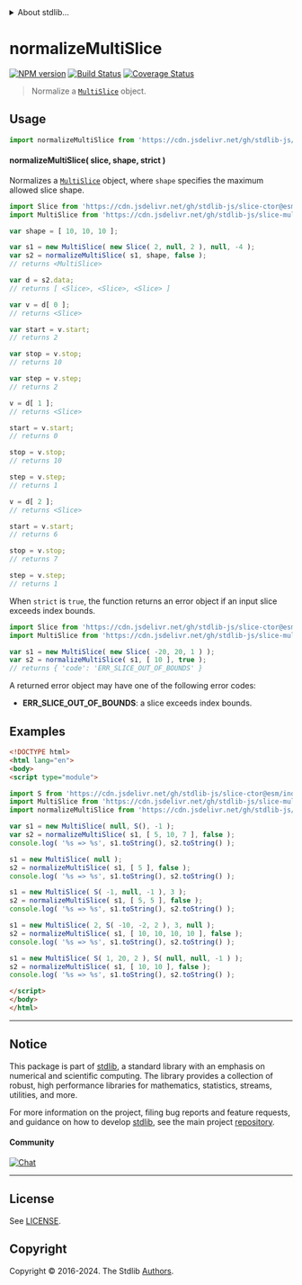 <!--

@license Apache-2.0

Copyright (c) 2023 The Stdlib Authors.

Licensed under the Apache License, Version 2.0 (the "License");
you may not use this file except in compliance with the License.
You may obtain a copy of the License at

   http://www.apache.org/licenses/LICENSE-2.0

Unless required by applicable law or agreed to in writing, software
distributed under the License is distributed on an "AS IS" BASIS,
WITHOUT WARRANTIES OR CONDITIONS OF ANY KIND, either express or implied.
See the License for the specific language governing permissions and
limitations under the License.

-->


<details>
  <summary>
    About stdlib...
  </summary>
  <p>We believe in a future in which the web is a preferred environment for numerical computation. To help realize this future, we've built stdlib. stdlib is a standard library, with an emphasis on numerical and scientific computation, written in JavaScript (and C) for execution in browsers and in Node.js.</p>
  <p>The library is fully decomposable, being architected in such a way that you can swap out and mix and match APIs and functionality to cater to your exact preferences and use cases.</p>
  <p>When you use stdlib, you can be absolutely certain that you are using the most thorough, rigorous, well-written, studied, documented, tested, measured, and high-quality code out there.</p>
  <p>To join us in bringing numerical computing to the web, get started by checking us out on <a href="https://github.com/stdlib-js/stdlib">GitHub</a>, and please consider <a href="https://opencollective.com/stdlib">financially supporting stdlib</a>. We greatly appreciate your continued support!</p>
</details>

# normalizeMultiSlice

[![NPM version][npm-image]][npm-url] [![Build Status][test-image]][test-url] [![Coverage Status][coverage-image]][coverage-url] <!-- [![dependencies][dependencies-image]][dependencies-url] -->

> Normalize a [`MultiSlice`][@stdlib/slice/multi] object.

<!-- Section to include introductory text. Make sure to keep an empty line after the intro `section` element and another before the `/section` close. -->

<section class="intro">

</section>

<!-- /.intro -->

<!-- Package usage documentation. -->



<section class="usage">

## Usage

```javascript
import normalizeMultiSlice from 'https://cdn.jsdelivr.net/gh/stdlib-js/slice-base-normalize-multi-slice@v0.2.1-esm/index.mjs';
```

<a name="main"></a>

#### normalizeMultiSlice( slice, shape, strict )

Normalizes a [`MultiSlice`][@stdlib/slice/multi] object, where `shape` specifies the maximum allowed slice shape.

<!-- eslint-disable stdlib/no-redeclare, no-global-assign -->

```javascript
import Slice from 'https://cdn.jsdelivr.net/gh/stdlib-js/slice-ctor@esm/index.mjs';
import MultiSlice from 'https://cdn.jsdelivr.net/gh/stdlib-js/slice-multi@esm/index.mjs';

var shape = [ 10, 10, 10 ];

var s1 = new MultiSlice( new Slice( 2, null, 2 ), null, -4 );
var s2 = normalizeMultiSlice( s1, shape, false );
// returns <MultiSlice>

var d = s2.data;
// returns [ <Slice>, <Slice>, <Slice> ]

var v = d[ 0 ];
// returns <Slice>

var start = v.start;
// returns 2

var stop = v.stop;
// returns 10

var step = v.step;
// returns 2

v = d[ 1 ];
// returns <Slice>

start = v.start;
// returns 0

stop = v.stop;
// returns 10

step = v.step;
// returns 1

v = d[ 2 ];
// returns <Slice>

start = v.start;
// returns 6

stop = v.stop;
// returns 7

step = v.step;
// returns 1
```

When `strict` is `true`, the function returns an error object if an input slice exceeds index bounds.

```javascript
import Slice from 'https://cdn.jsdelivr.net/gh/stdlib-js/slice-ctor@esm/index.mjs';
import MultiSlice from 'https://cdn.jsdelivr.net/gh/stdlib-js/slice-multi@esm/index.mjs';

var s1 = new MultiSlice( new Slice( -20, 20, 1 ) );
var s2 = normalizeMultiSlice( s1, [ 10 ], true );
// returns { 'code': 'ERR_SLICE_OUT_OF_BOUNDS' }
```

A returned error object may have one of the following error codes:

-   **ERR_SLICE_OUT_OF_BOUNDS**: a slice exceeds index bounds.

</section>

<!-- /.usage -->

<!-- Package usage notes. Make sure to keep an empty line after the `section` element and another before the `/section` close. -->

<section class="notes">

</section>

<!-- /.notes -->

<!-- Package usage examples. -->

<section class="examples">

## Examples

<!-- eslint no-undef: "error" -->

<!-- eslint-disable new-cap -->

```html
<!DOCTYPE html>
<html lang="en">
<body>
<script type="module">

import S from 'https://cdn.jsdelivr.net/gh/stdlib-js/slice-ctor@esm/index.mjs';
import MultiSlice from 'https://cdn.jsdelivr.net/gh/stdlib-js/slice-multi@esm/index.mjs';
import normalizeMultiSlice from 'https://cdn.jsdelivr.net/gh/stdlib-js/slice-base-normalize-multi-slice@v0.2.1-esm/index.mjs';

var s1 = new MultiSlice( null, S(), -1 );
var s2 = normalizeMultiSlice( s1, [ 5, 10, 7 ], false );
console.log( '%s => %s', s1.toString(), s2.toString() );

s1 = new MultiSlice( null );
s2 = normalizeMultiSlice( s1, [ 5 ], false );
console.log( '%s => %s', s1.toString(), s2.toString() );

s1 = new MultiSlice( S( -1, null, -1 ), 3 );
s2 = normalizeMultiSlice( s1, [ 5, 5 ], false );
console.log( '%s => %s', s1.toString(), s2.toString() );

s1 = new MultiSlice( 2, S( -10, -2, 2 ), 3, null );
s2 = normalizeMultiSlice( s1, [ 10, 10, 10, 10 ], false );
console.log( '%s => %s', s1.toString(), s2.toString() );

s1 = new MultiSlice( S( 1, 20, 2 ), S( null, null, -1 ) );
s2 = normalizeMultiSlice( s1, [ 10, 10 ], false );
console.log( '%s => %s', s1.toString(), s2.toString() );

</script>
</body>
</html>
```

</section>

<!-- /.examples -->

<!-- Section to include cited references. If references are included, add a horizontal rule *before* the section. Make sure to keep an empty line after the `section` element and another before the `/section` close. -->

<section class="references">

</section>

<!-- /.references -->

<!-- Section for related `stdlib` packages. Do not manually edit this section, as it is automatically populated. -->

<section class="related">

</section>

<!-- /.related -->

<!-- Section for all links. Make sure to keep an empty line after the `section` element and another before the `/section` close. -->


<section class="main-repo" >

* * *

## Notice

This package is part of [stdlib][stdlib], a standard library with an emphasis on numerical and scientific computing. The library provides a collection of robust, high performance libraries for mathematics, statistics, streams, utilities, and more.

For more information on the project, filing bug reports and feature requests, and guidance on how to develop [stdlib][stdlib], see the main project [repository][stdlib].

#### Community

[![Chat][chat-image]][chat-url]

---

## License

See [LICENSE][stdlib-license].


## Copyright

Copyright &copy; 2016-2024. The Stdlib [Authors][stdlib-authors].

</section>

<!-- /.stdlib -->

<!-- Section for all links. Make sure to keep an empty line after the `section` element and another before the `/section` close. -->

<section class="links">

[npm-image]: http://img.shields.io/npm/v/@stdlib/slice-base-normalize-multi-slice.svg
[npm-url]: https://npmjs.org/package/@stdlib/slice-base-normalize-multi-slice

[test-image]: https://github.com/stdlib-js/slice-base-normalize-multi-slice/actions/workflows/test.yml/badge.svg?branch=v0.2.1
[test-url]: https://github.com/stdlib-js/slice-base-normalize-multi-slice/actions/workflows/test.yml?query=branch:v0.2.1

[coverage-image]: https://img.shields.io/codecov/c/github/stdlib-js/slice-base-normalize-multi-slice/main.svg
[coverage-url]: https://codecov.io/github/stdlib-js/slice-base-normalize-multi-slice?branch=main

<!--

[dependencies-image]: https://img.shields.io/david/stdlib-js/slice-base-normalize-multi-slice.svg
[dependencies-url]: https://david-dm.org/stdlib-js/slice-base-normalize-multi-slice/main

-->

[chat-image]: https://img.shields.io/gitter/room/stdlib-js/stdlib.svg
[chat-url]: https://app.gitter.im/#/room/#stdlib-js_stdlib:gitter.im

[stdlib]: https://github.com/stdlib-js/stdlib

[stdlib-authors]: https://github.com/stdlib-js/stdlib/graphs/contributors

[umd]: https://github.com/umdjs/umd
[es-module]: https://developer.mozilla.org/en-US/docs/Web/JavaScript/Guide/Modules

[deno-url]: https://github.com/stdlib-js/slice-base-normalize-multi-slice/tree/deno
[deno-readme]: https://github.com/stdlib-js/slice-base-normalize-multi-slice/blob/deno/README.md
[umd-url]: https://github.com/stdlib-js/slice-base-normalize-multi-slice/tree/umd
[umd-readme]: https://github.com/stdlib-js/slice-base-normalize-multi-slice/blob/umd/README.md
[esm-url]: https://github.com/stdlib-js/slice-base-normalize-multi-slice/tree/esm
[esm-readme]: https://github.com/stdlib-js/slice-base-normalize-multi-slice/blob/esm/README.md
[branches-url]: https://github.com/stdlib-js/slice-base-normalize-multi-slice/blob/main/branches.md

[stdlib-license]: https://raw.githubusercontent.com/stdlib-js/slice-base-normalize-multi-slice/main/LICENSE

[@stdlib/slice/multi]: https://github.com/stdlib-js/slice-multi/tree/esm

</section>

<!-- /.links -->

